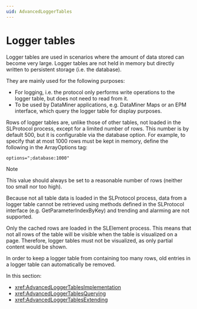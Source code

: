 ```yaml
---
uid: AdvancedLoggerTables
---
```


# Logger tables

Logger tables are used in scenarios where the amount of data stored can become very large. Logger tables are not held in memory but directly written to persistent storage (i.e. the database).

They are mainly used for the following purposes:

- For logging, i.e. the protocol only performs write operations to the logger table, but does not need to read from it.
- To be used by DataMiner applications, e.g. DataMiner Maps or an EPM interface, which query the logger table for display purposes.

Rows of logger tables are, unlike those of other tables, not loaded in the SLProtocol process, except for a limited number of rows. This number is by default 500, but it is configurable via the database option. For example, to specify that at most 1000 rows must be kept in memory, define the following in the ArrayOptions tag:

```xml
options=";database:1000"
```

> [!NOTE]
> This value should always be set to a reasonable number of rows (neither too small nor too high).

Because not all table data is loaded in the SLProtocol process, data from a logger table cannot be retrieved using methods defined in the SLProtocol interface (e.g. GetParameterIndexByKey) and trending and alarming are not supported.

Only the cached rows are loaded in the SLElement process. This means that not all rows of the table will be visible when the table is visualized on a page. Therefore, logger tables must not be visualized, as only partial content would be shown.

In order to keep a logger table from containing too many rows, old entries in a logger table can automatically be removed.

In this section:

- <xref:AdvancedLoggerTablesImplementation>
- <xref:AdvancedLoggerTablesQuerying>
- <xref:AdvancedLoggerTablesExtending>
